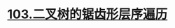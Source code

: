 # [103.二叉树的锯齿形层序遍历](https://leetcode.cn/problems/binary-tree-zigzag-level-order-traversal/)

<SourceCode src="../.leetcode/103.二叉树的锯齿形层序遍历.ts" />
